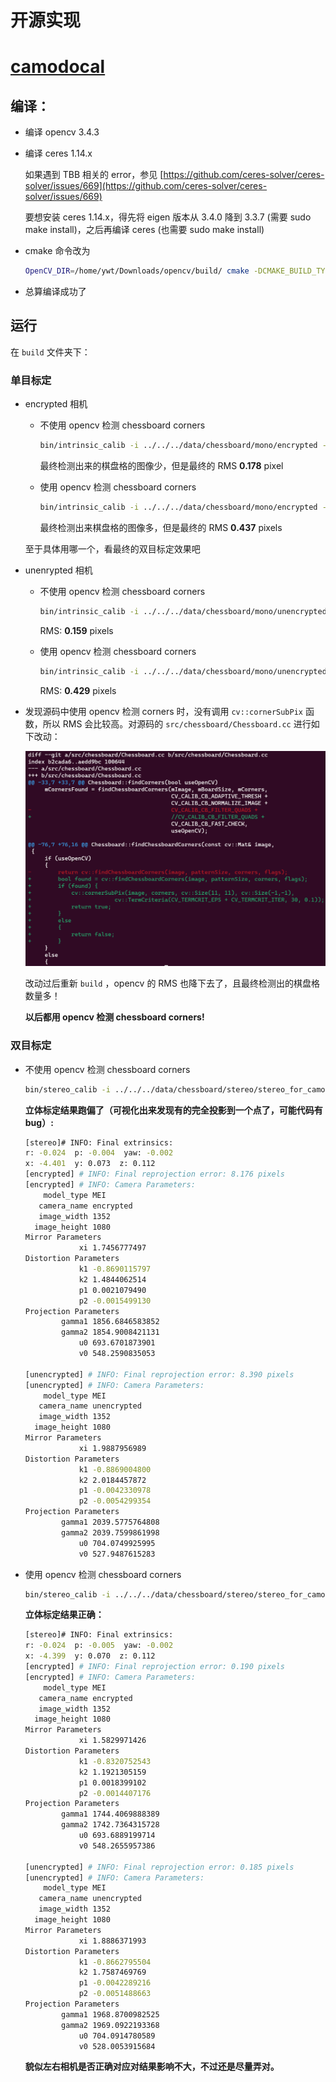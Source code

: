 # 开源实现

# [camodocal](https://github.com/hengli/camodocal)

## 编译：

- 编译 opencv 3.4.3
- 编译 ceres 1.14.x
    
    如果遇到 TBB 相关的 error，参见 [https://github.com/ceres-solver/ceres-solver/issues/669](https://github.com/ceres-solver/ceres-solver/issues/669)
    
    要想安装 ceres 1.14.x，得先将 eigen 版本从 3.4.0 降到 3.3.7 (需要 sudo make install)，之后再编译 ceres (也需要 sudo make install)
    
- cmake 命令改为
    
    ```bash
    OpenCV_DIR=/home/ywt/Downloads/opencv/build/ cmake -DCMAKE_BUILD_TYPE=Release ..
    ```
    
- 总算编译成功了

## 运行

在 `build` 文件夹下：

### 单目标定

- encrypted 相机
    - 不使用 opencv 检测 chessboard corners
        
        ```bash
        bin/intrinsic_calib -i ../../../data/chessboard/mono/encrypted -p 20230318190353_00 --camera-model mei -w 11 -h 8 -s 5 --view-results -v --camera-name mono_encrypted
        ```
        
        最终检测出来的棋盘格的图像少，但是最终的 RMS  **0.178** pixel
        
    - 使用 opencv 检测 chessboard corners
        
        ```bash
        bin/intrinsic_calib -i ../../../data/chessboard/mono/encrypted -p 20230318190353_00 --camera-model mei -w 11 -h 8 -s 5 --view-results -v --camera-name mono_encrypted --opencv
        ```
        
        最终检测出来棋盘格的图像多，但是最终的 RMS **0.437** pixels
        
    
    至于具体用哪一个，看最终的双目标定效果吧
    
- unenrypted 相机
    - 不使用 opencv 检测 chessboard corners
        
        ```bash
        bin/intrinsic_calib -i ../../../data/chessboard/mono/unencrypted/ -p 20000101000112_00 --camera-model mei -w 11 -h 8 -s 5 --view-results -v --camera-name mono_unencrypted
        ```
        
        RMS: **0.159** pixels
        
    - 使用 opencv 检测 chessboard corners
        
        ```bash
        bin/intrinsic_calib -i ../../../data/chessboard/mono/unencrypted/ -p 20000101000112_00 --camera-model mei -w 11 -h 8 -s 5 --view-results -v --camera-name mono_unencrypted --opencv
        ```
        
        RMS: **0.429** pixels
        
- 发现源码中使用 opencv 检测 corners 时，没有调用 `cv::cornerSubPix` 函数，所以 RMS 会比较高。对源码的 `src/chessboard/Chessboard.cc` 进行如下改动：
    
    ![Untitled](img/Untitled.png)
    
    改动过后重新 `build` ，opencv 的 RMS 也降下去了，且最终检测出的棋盘格数量多！
    
    **以后都用 opencv 检测 chessboard corners!**
    

### 双目标定

- 不使用 opencv 检测 chessboard corners
    
    ```bash
    bin/stereo_calib -i ../../../data/chessboard/stereo/stereo_for_camodocal  --prefix-l 20230318203137 --prefix-r 20000101000112 --camera-model mei -w 11 -h 8 -s 5 -o stereo_calib_results --camera-name-l encrypted --camera-name-r unencrypted --view-results -v
    ```
    
    **立体标定结果跑偏了（可视化出来发现有的完全投影到一个点了，可能代码有bug）:**
    
    ```bash
    [stereo]# INFO: Final extrinsics: 
    r: -0.024  p: -0.004  yaw: -0.002
    x: -4.401  y: 0.073  z: 0.112
    [encrypted] # INFO: Final reprojection error: 8.176 pixels
    [encrypted] # INFO: Camera Parameters:
        model_type MEI
       camera_name encrypted
       image_width 1352
      image_height 1080
    Mirror Parameters
                xi 1.7456777497
    Distortion Parameters
                k1 -0.8690115797
                k2 1.4844062514
                p1 0.0021079490
                p2 -0.0015499130
    Projection Parameters
            gamma1 1856.6846583852
            gamma2 1854.9008421131
                u0 693.6701873901
                v0 548.2590835053
    
    [unencrypted] # INFO: Final reprojection error: 8.390 pixels
    [unencrypted] # INFO: Camera Parameters:
        model_type MEI
       camera_name unencrypted
       image_width 1352
      image_height 1080
    Mirror Parameters
                xi 1.9887956989
    Distortion Parameters
                k1 -0.8869004800
                k2 2.0184457872
                p1 -0.0042330978
                p2 -0.0054299354
    Projection Parameters
            gamma1 2039.5775764808
            gamma2 2039.7599861998
                u0 704.0749925995
                v0 527.9487615283
    ```
    
- 使用 opencv 检测 chessboard corners
    
    ```bash
    bin/stereo_calib -i ../../../data/chessboard/stereo/stereo_for_camodocal  --prefix-l 20230318203137 --prefix-r 20000101000112 --camera-model mei -w 11 -h 8 -s 5 -o stereo_calib_results --camera-name-l encrypted --camera-name-r unencrypted --view-results -v --opencv
    ```
    
    **立体标定结果正确：**
    
    ```bash
    [stereo]# INFO: Final extrinsics: 
    r: -0.024  p: -0.005  yaw: -0.002
    x: -4.399  y: 0.070  z: 0.112
    [encrypted] # INFO: Final reprojection error: 0.190 pixels
    [encrypted] # INFO: Camera Parameters:
        model_type MEI
       camera_name encrypted
       image_width 1352
      image_height 1080
    Mirror Parameters
                xi 1.5829971426
    Distortion Parameters
                k1 -0.8320752543
                k2 1.1921305159
                p1 0.0018399102
                p2 -0.0014407176
    Projection Parameters
            gamma1 1744.4069888389
            gamma2 1742.7364315728
                u0 693.6889199714
                v0 548.2655957386
    
    [unencrypted] # INFO: Final reprojection error: 0.185 pixels
    [unencrypted] # INFO: Camera Parameters:
        model_type MEI
       camera_name unencrypted
       image_width 1352
      image_height 1080
    Mirror Parameters
                xi 1.8886371993
    Distortion Parameters
                k1 -0.8662795504
                k2 1.7587469769
                p1 -0.0042289216
                p2 -0.0051488663
    Projection Parameters
            gamma1 1968.8700982525
            gamma2 1969.0922193368
                u0 704.0914780589
                v0 528.0053915684
    ```
    
    **貌似左右相机是否正确对应对结果影响不大，不过还是尽量弄对。**